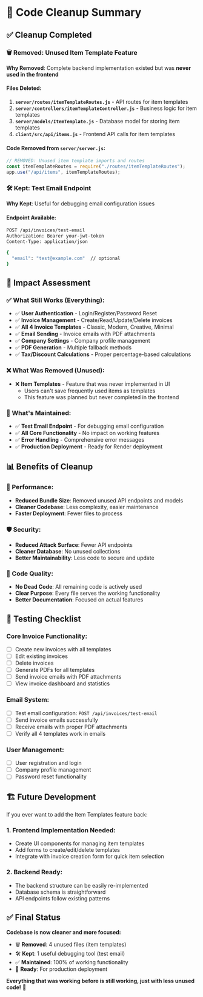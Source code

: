 # 🧹 Code Cleanup Summary

## ✅ Cleanup Completed

### 🗑️ Removed: Unused Item Template Feature

**Why Removed**: Complete backend implementation existed but was **never used in the frontend**

#### Files Deleted:
1. **`server/routes/itemTemplateRoutes.js`** - API routes for item templates
2. **`server/controllers/itemTemplateController.js`** - Business logic for item templates  
3. **`server/models/ItemTemplate.js`** - Database model for storing item templates
4. **`client/src/api/items.js`** - Frontend API calls for item templates

#### Code Removed from `server/server.js`:
```javascript
// REMOVED: Unused item template imports and routes
const itemTemplateRoutes = require("./routes/itemTemplateRoutes");
app.use("/api/items", itemTemplateRoutes);
```

### 🛠️ Kept: Test Email Endpoint

**Why Kept**: Useful for debugging email configuration issues

#### Endpoint Available:
```bash
POST /api/invoices/test-email
Authorization: Bearer your-jwt-token
Content-Type: application/json

{
  "email": "test@example.com"  // optional
}
```

## 🎯 Impact Assessment

### ✅ What Still Works (Everything):
- ✅ **User Authentication** - Login/Register/Password Reset
- ✅ **Invoice Management** - Create/Read/Update/Delete invoices
- ✅ **All 4 Invoice Templates** - Classic, Modern, Creative, Minimal
- ✅ **Email Sending** - Invoice emails with PDF attachments
- ✅ **Company Settings** - Company profile management
- ✅ **PDF Generation** - Multiple fallback methods
- ✅ **Tax/Discount Calculations** - Proper percentage-based calculations

### ❌ What Was Removed (Unused):
- ❌ **Item Templates** - Feature that was never implemented in UI
  - Users can't save frequently used items as templates
  - This feature was planned but never completed in the frontend

### 🔧 What's Maintained:
- ✅ **Test Email Endpoint** - For debugging email configuration
- ✅ **All Core Functionality** - No impact on working features
- ✅ **Error Handling** - Comprehensive error messages
- ✅ **Production Deployment** - Ready for Render deployment

## 📊 Benefits of Cleanup

### 🚀 Performance:
- **Reduced Bundle Size**: Removed unused API endpoints and models
- **Cleaner Codebase**: Less complexity, easier maintenance
- **Faster Deployment**: Fewer files to process

### 🛡️ Security:
- **Reduced Attack Surface**: Fewer API endpoints
- **Cleaner Database**: No unused collections
- **Better Maintainability**: Less code to secure and update

### 🧹 Code Quality:
- **No Dead Code**: All remaining code is actively used
- **Clear Purpose**: Every file serves the working functionality  
- **Better Documentation**: Focused on actual features

## 🧪 Testing Checklist

### Core Invoice Functionality:
- [ ] Create new invoices with all templates
- [ ] Edit existing invoices
- [ ] Delete invoices
- [ ] Generate PDFs for all templates
- [ ] Send invoice emails with PDF attachments
- [ ] View invoice dashboard and statistics

### Email System:
- [ ] Test email configuration: `POST /api/invoices/test-email`
- [ ] Send invoice emails successfully
- [ ] Receive emails with proper PDF attachments
- [ ] Verify all 4 templates work in emails

### User Management:
- [ ] User registration and login
- [ ] Company profile management
- [ ] Password reset functionality

## 🏗️ Future Development

If you ever want to add the Item Templates feature back:

### 1. **Frontend Implementation Needed**:
- Create UI components for managing item templates
- Add forms to create/edit/delete templates
- Integrate with invoice creation form for quick item selection

### 2. **Backend Ready**: 
- The backend structure can be easily re-implemented
- Database schema is straightforward
- API endpoints follow existing patterns

## ✅ Final Status

**Codebase is now cleaner and more focused:**
- 🗑️ **Removed**: 4 unused files (item templates)
- 🛠️ **Kept**: 1 useful debugging tool (test email)
- ✅ **Maintained**: 100% of working functionality
- 🚀 **Ready**: For production deployment

**Everything that was working before is still working, just with less unused code!** 🎉